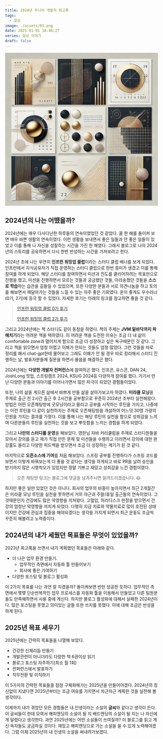 ```yaml
---
title: 2024년 주니어 개발자 회고록
tags:
  - 일상
image: ./assets/01.png
date: 2025-01-01 18:46:27
series: 일상 이야기
draft: false
---
```


![banner](./assets/01.png)

## 2024년의 나는 어땠을까?

2024년에는 매우 다사다난한 하루들의 연속이였었던 것 같았다. 올 한 해를 돌이켜 보면 매우 바쁜 생활의 연속이였다. 이런 생활을 보내면서 좋은 일들과 안 좋은 일들이 있었고 이를 통해 나 자신을 성찰하는 시간을 가진 한 해였다. 그래서 블로그로 나의 2024년의 스토리를 공유하면서 다시 한번 반성하는 시간을 가져보려고 한다.

2024년 초에 나는 우연히 **인프런 워밍업 클럽**이라는 스터디 클럽 배너를 보게 되었다. 인프런에서 지식공유자가 직접 운영하는 스터디 클럽으로 한번 흥미가 생겼고 이를 통해 참여를 하게 되었다. 해당 스터디를 참여하면서 미션과 진도를 클리어하려는 목표만으로 진행을 했고, 미션을 진행하면서 모르는 것들과 궁금했던 것들, 아라송했던 것들을 **스스로 학습**하는 습관을 길들일 수 있었으며, 또한 다양한 분들과 서로 의견나눔을 하고 토의를 해보면서 깨달아가는 것들을 느낄 수 있는 아주 좋은 기회였다. 운이 좋게도 우수러너(0기, 2기)에 등극 할 수 있었다. 자세한 후기는 아래의 링크를 참고하면 좋을 것 같다.

> [인프런 워밍업 클럽 0기 후기](https://inf.run/oHJKB)
>
> [인프런 워밍업 클럽 2기 후기](<https://sungbin.kr/인프런-워밍업-스터디-클럽-2기-백엔드(클린코드-테스트코드)-회고록/>)

그리고 2024년에는 책 스터디도 같이 동참을 하였다. 책의 주제는 **JVM 밑바닥까지 파헤치기**라는 어려운 책을 택하였다. 이 어려운 책을 도전한 이유는 조금 더 내 삶이 comfortable zone과 멀어지게 함으로 조금 더 성장하고 싶은 욕구때문인 것 같다. 그리고 책을 읽으면서 엄청 어렵고 이해가 안되는 것들도 엄청 많았다. 그런 것들을 따로 정리를 해서 chat-gpt한테 물어보고 그래도 이해가 안 될 경우 따로 정리해서 스터디 진행하는 날, 발표자분들께 질문을 하면서 물음을 해결하곤 했다.

2024년에는 **다양한 개발자 컨퍼런스**에 참여하곤 했다. 인프콘, 유스콘, DAN 24, JoshLong 밋업, 스프링캠프 2024, KSUG 2024등 다양하게 참여를 했다. 거기서 만난 다양한 분들과 이야기를 이어나가면서 많은 자극이 되었던 경험들이었다.

또한, 나의 삶을 게으른 삶에서 바쁘게 만들 삶을 살아가보고자 하였다. **미라클 모닝**을 주제로 출근 전 2시간 출근 후 2시간을 공부함으로 꾸준히 2024년 초부터 실천해왔다. 방법은 어떤 오픈채팅방에 굿모닝이라고 올리고 공부를 시작하는 루틴을 가지고, 나중에는 이런 루틴을 다 같이 실천하자는 주제로 오픈채팅방을 개설하여 어느덧 30명 가량의 인원을 가지는 결과를 가졌다. 이를 통해 나는 해당 루틴의 실천을 함으로 성취감을 느끼며 다른분들의 루틴을 실천하는 것을 보고 뿌듯함을 느끼는 경험을 하게 되었다.

그리고 **나만의 스터디를 운영**을 해보았다. 영한님 자바 커리큘럼을 주제로 스터디원들을 모아서 강의를 듣고 제가 직접 만든 문제 및 미션들을 수행하고 이러면서 강의에 대한 완강률도 올리고 다양한 피드백을 받으면서 조금 더 성장하는 계기가 된 것 같다.

마지막으로 **오픈소스에 기여**를 처음 해보았다. 스프링 공부를 진행하다가 스프링 코드를 보면서 이렇게 바꿔보는게 더 좋을 것 같다는 생각을 하게되고 바로 PR을 날려 승인을 받기까지 많은 시행착오가 있었지만 정말 기쁘고 재밌고 성취감을 느낀 경험이였다.

> 오픈 채팅방 링크는 블로그에 댓글을 남겨주시면 알려드리겠습니다. 😃

하지만 좋은 일만 있었던 것은 아니다. 회사의 업무의 비중이 높아지면서 최근 2개월간은 미라클 모닝 루틴을 실천을 못하면서 거의 야근과 주말/휴일 출근들의 연속이었다. 그것때문인지 건강에도 많은 악영향을 끼쳐왔다. 고혈압, 허리디스크 판정을 받으면서 건강의 엄청난 악영향을 끼치게 되었다. 다행히 지금 치료와 약물치료로 많이 호전된 상태이지만 건강에 관심과 집중을 해야되겠다는 생각을 가지게 되면서 최근 운동도 조금씩 꾸준히 해볼려고 노력중이다.

## 2024년의 내가 세웠던 목표들은 무엇이 있었을까?

2023년 회고록을 쓰면서 내가 계획했던 목표들은 아래와 같다.

- 더 나은 업무 환경 만들기.
  - 업무적인 측면에서 자동화 툴 만들어보기
  - 회사에 좋은 기여하기
- 다양한 포스팅 및 블로그 활성화

이 2가지 목표를 나는 과연 잘 지켰을까? 돌이켜보면 반만 성공한 듯하다. 업무적인 측면에서 몇몇 단순반복적인 업무 프로세스를 자동화 툴을 이용해서 만들었고 다른 팀원분들도 만족해하면서 사용 중에 계신다. 하지만 블로그 활성화에 대해서 실패한 2024년이다. 많은 포스팅을 못했고 의미있는 글들 또한 쓰지를 못했다. 이에 대해 조금은 반성을 하게 된다.

## 2025년 목표 세우기

2025년에는 간략히 목표들을 나열해 보았다.

- 건강한 신체리듬 만들기
- 개발관련이 아니더라도 다양한 책 6권이상 읽기
- 블로그 포스팅 자주하기(최소 월 1회)
- 컨퍼런스에서 발표하기
- 직무전환 및 이직하기

이 5가지의 간략한 목표들을 점점 구체화해가는 2025년을 만들어야겠다. 2024년의 정신없이 지냈다면 2025년부터는 조금 여유를 가지면서 차근차근 계획한 것을 실천해 볼 생각이다.

이제까지 내가 겪었던 모든 경험들은 내 인생이라는 소설의 **글씨**와 같다고 생각이 든다. 이 글씨들이 한데 모여서 해피엔딩의 소설이 될 지 배드엔딩의 소설이 될 지는 나 자신에게 달렸다고 생각한다. 과연 2025년에는 어떤 소설들이 쓰여질까? 이 블로그를 읽고 계신 독자들도 궁금하실 것이다. 재밌고 해피엔딩으로 가는 소설을 쓸 수 있게 노력해야겠다. 그럼 이제 2025년의 내 인생의 소설을 써내려가보겠다.

